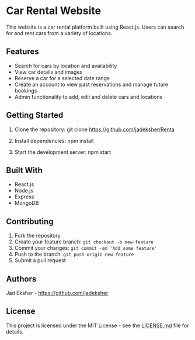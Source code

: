 # Car Rental Website

This website is a car rental platform built using React.js. Users can search for and rent cars from a variety of locations.

## Features

- Search for cars by location and availability
- View car details and images
- Reserve a car for a selected date range
- Create an account to view past reservations and manage future bookings
- Admin functionality to add, edit and delete cars and locations

## Getting Started

1. Clone the repository:
   git clone https://github.com/jadeksher/Renta

2. Install dependencies:
   npm install

3. Start the development server:
   npm start

## Built With

- React.js
- Node.js
- Express
- MongoDB

## Contributing

1. Fork the repository
2. Create your feature branch: `git checkout -b new-feature`
3. Commit your changes: `git commit -am 'Add some feature'`
4. Push to the branch: `git push origin new-feature`
5. Submit a pull request

## Authors

Jad Eksher - https://github.com/jadeksher

## License

This project is licensed under the MIT License - see the [LICENSE.md](LICENSE.md) file for details.
